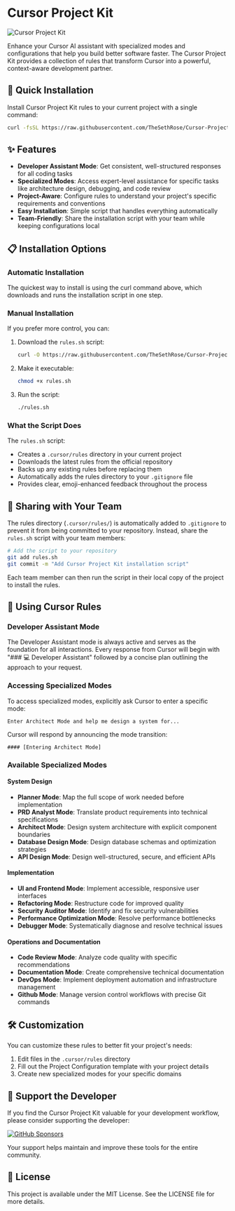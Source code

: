 # Cursor Project Kit

![Cursor Project Kit](https://img.shields.io/badge/Cursor-Project_Kit-blue?style=for-the-badge&logo=cursor&logoColor=white)

Enhance your Cursor AI assistant with specialized modes and configurations that help you build better software faster. The Cursor Project Kit provides a collection of rules that transform Cursor into a powerful, context-aware development partner.

## 🚀 Quick Installation

Install Cursor Project Kit rules to your current project with a single command:

```bash
curl -fsSL https://raw.githubusercontent.com/TheSethRose/Cursor-Project-Kit/main/rules.sh | bash
```

## ✨ Features

- **Developer Assistant Mode**: Get consistent, well-structured responses for all coding tasks
- **Specialized Modes**: Access expert-level assistance for specific tasks like architecture design, debugging, and code review
- **Project-Aware**: Configure rules to understand your project's specific requirements and conventions
- **Easy Installation**: Simple script that handles everything automatically
- **Team-Friendly**: Share the installation script with your team while keeping configurations local

## 📋 Installation Options

### Automatic Installation

The quickest way to install is using the curl command above, which downloads and runs the installation script in one step.

### Manual Installation

If you prefer more control, you can:

1. Download the `rules.sh` script:
   ```bash
   curl -O https://raw.githubusercontent.com/TheSethRose/Cursor-Project-Kit/main/rules.sh
   ```

2. Make it executable:
   ```bash
   chmod +x rules.sh
   ```

3. Run the script:
   ```bash
   ./rules.sh
   ```

### What the Script Does

The `rules.sh` script:

- Creates a `.cursor/rules` directory in your current project
- Downloads the latest rules from the official repository
- Backs up any existing rules before replacing them
- Automatically adds the rules directory to your `.gitignore` file
- Provides clear, emoji-enhanced feedback throughout the process

## 🤝 Sharing with Your Team

The rules directory (`.cursor/rules/`) is automatically added to `.gitignore` to prevent it from being committed to your repository. Instead, share the `rules.sh` script with your team members:

```bash
# Add the script to your repository
git add rules.sh
git commit -m "Add Cursor Project Kit installation script"
```

Each team member can then run the script in their local copy of the project to install the rules.

## 🧠 Using Cursor Rules

### Developer Assistant Mode

The Developer Assistant mode is always active and serves as the foundation for all interactions. Every response from Cursor will begin with "### 💻 Developer Assistant" followed by a concise plan outlining the approach to your request.

### Accessing Specialized Modes

To access specialized modes, explicitly ask Cursor to enter a specific mode:

```
Enter Architect Mode and help me design a system for...
```

Cursor will respond by announcing the mode transition:

```
#### [Entering Architect Mode]
```

### Available Specialized Modes

#### System Design
- **Planner Mode**: Map the full scope of work needed before implementation
- **PRD Analyst Mode**: Translate product requirements into technical specifications
- **Architect Mode**: Design system architecture with explicit component boundaries
- **Database Design Mode**: Design database schemas and optimization strategies
- **API Design Mode**: Design well-structured, secure, and efficient APIs

#### Implementation
- **UI and Frontend Mode**: Implement accessible, responsive user interfaces
- **Refactoring Mode**: Restructure code for improved quality
- **Security Auditor Mode**: Identify and fix security vulnerabilities
- **Performance Optimization Mode**: Resolve performance bottlenecks
- **Debugger Mode**: Systematically diagnose and resolve technical issues

#### Operations and Documentation
- **Code Review Mode**: Analyze code quality with specific recommendations
- **Documentation Mode**: Create comprehensive technical documentation
- **DevOps Mode**: Implement deployment automation and infrastructure management
- **Github Mode**: Manage version control workflows with precise Git commands

## 🛠️ Customization

You can customize these rules to better fit your project's needs:

1. Edit files in the `.cursor/rules` directory
2. Fill out the Project Configuration template with your project details
3. Create new specialized modes for your specific domains

## 💝 Support the Developer

If you find the Cursor Project Kit valuable for your development workflow, please consider supporting the developer:

[![GitHub Sponsors](https://img.shields.io/badge/sponsor-30363D?style=for-the-badge&logo=GitHub-Sponsors&logoColor=#EA4AAA)](https://github.com/sponsors/TheSethRose)

Your support helps maintain and improve these tools for the entire community.

## 📄 License

This project is available under the MIT License. See the LICENSE file for more details.
